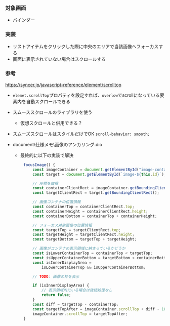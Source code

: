 ### 対象画面
- バインダー
### 実装
- リストアイテムをクリックした際に中央のエリアで当該画像へフォーカスする
- 画面に表示されていない場合はスクロールする
### 参考
https://syncer.jp/javascript-reference/element/scrolltop
- `elemet.scrollTop`プロパティを設定すれば、`overlow`でscrollになっている要素内を自動スクロールできる
- スムーススクロールのライブラリを使う
  - 仮想スクロールと併用できる？


- スムーズスクロールはスタイルだけでOK
`scroll-behavior: smooth;`

- document\仕様メモ\画像のアンカリング.dio
  - 最終的に以下の実装で解決
```js
        focusImage() {
            const imageContainer = document.getElementById("image-container");
            const target = document.getElementById(`image-${this.id}`);

            // 座標を取得
            const containerClientRect = imageContainer.getBoundingClientRect();
            const targetClientRect = target.getBoundingClientRect();

            // 画像コンテナの位置情報
            const containerTop = containerClientRect.top;
            const containerHeight = containerClientRect.height;
            const containerBottom = containerTop + containerHeight;

            // フォーカス対象画像の位置情報
            const targetTop = targetClientRect.top;
            const targetHeight = targetClientRect.height;
            const targetBottom = targetTop + targetHeight;

            // 画像がコンテナの表示領域に納まっているかどうか
            const isLowerContainerTop = containerTop < targetTop;
            const isUpperContainerBottom = targetBottom < containerBottom;
            const isInnerDisplayArea =
                isLowerContainerTop && isUpperContainerBottom;

            // TODO: 画像の枠を表示

            if (isInnerDisplayArea) {
                // 表示領域内にいる場合は後続処理なし
                return false;
            }
            const diff = targetTop - containerTop;
            const targetTopAfter = imageContainer.scrollTop + diff - 18;
            imageContainer.scrollTop = targetTopAfter;
        }
```